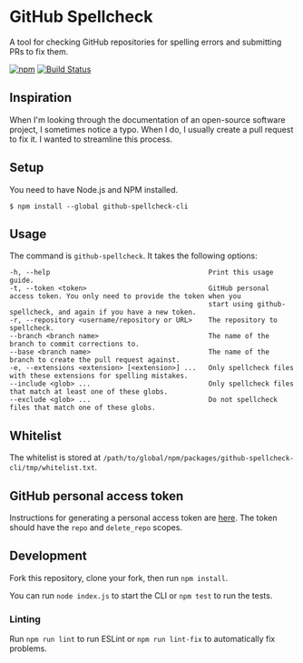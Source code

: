 # GitHub Spellcheck


A tool for checking GitHub repositories for spelling errors and submitting PRs to fix them.

[![npm](https://img.shields.io/npm/v/github-spellcheck-cli.svg)]()
[![Build Status](https://travis-ci.org/tbroadley/github-spellcheck-cli.svg?branch=master)](https://travis-ci.org/tbroadley/github-spellcheck-cli)

## Inspiration

When I'm looking through the documentation of an open-source software project, I sometimes notice a typo. When I do, I usually create a pull request to fix it. I wanted to streamline this process.

## Setup

You need to have Node.js and NPM installed.

```
$ npm install --global github-spellcheck-cli
```

## Usage

The command is `github-spellcheck`. It takes the following options:

```
-h, --help                                       Print this usage guide.
-t, --token <token>                              GitHub personal access token. You only need to provide the token when you
                                                 start using github-spellcheck, and again if you have a new token.
-r, --repository <username/repository or URL>    The repository to spellcheck.
--branch <branch name>                           The name of the branch to commit corrections to.
--base <branch name>                             The name of the branch to create the pull request against.
-e, --extensions <extension> [<extension>] ...   Only spellcheck files with these extensions for spelling mistakes.
--include <glob> ...                             Only spellcheck files that match at least one of these globs.
--exclude <glob> ...                             Do not spellcheck files that match one of these globs.
```

## Whitelist

The whitelist is stored at `/path/to/global/npm/packages/github-spellcheck-cli/tmp/whitelist.txt`.

## GitHub personal access token

Instructions for generating a personal access token are [here](https://help.github.com/articles/creating-a-personal-access-token-for-the-command-line/). The token should have the `repo` and `delete_repo` scopes.

## Development

Fork this repository, clone your fork, then run `npm install`.

You can run `node index.js` to start the CLI or `npm test` to run the tests.

### Linting

Run `npm run lint` to run ESLint or `npm run lint-fix` to automatically fix problems.
